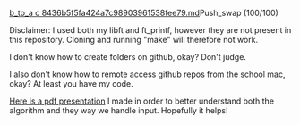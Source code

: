 [b_to_a c 8436b5f5fa424a7c98903961538fee79.md](https://github.com/Varaunevik/push_swap/files/14820890/b_to_a.c.8436b5f5fa424a7c98903961538fee79.md)Push_swap (100/100)

Disclaimer:
I used both my libft and ft_printf, however they are not present in this repository. Cloning and running "make" will therefore not work. 

I don't know how to create folders on github, okay? Don't judge. 

I also don't know how to remote access github repos from the school mac, okay? At least you have my code.



[Here is a pdf presentation](https://github.com/Varaunevik/push_swap/files/14820863/Push.2.pdf) I made in order to better understand both the algorithm and they way we handle input. Hopefully it helps!

